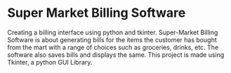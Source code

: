# Super Market Billing Software
 Creating a billing interface using python and tkinter.
Super-Market Billing Software is about generating bills for the items the customer has bought from the mart with a range of choices such as groceries, drinks, etc. The software also saves bills and displays the same. This project is made using Tkinter, a python GUI Library.
